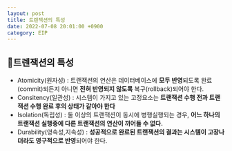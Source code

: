 ```yaml
---
layout: post
title: 트렌잭션의 특성
date: 2022-07-08 20:01:00 +0900
category: EIP
---
```


## 📍트렌잭션의 특성

- Atomicity(원자성) : 트랜잭션의 연산은 데이터베이스에 **모두 반영**되도록 완료(commit)되든지 아니면 **전혀 반영되지 않도록** 복구(rollback)되어야 한다.
- Consitency(일관성) : 시스템이 가지고 있는 고정요소는 **트랜잭션 수행 전과 트랜잭션 수행 완료 후의 상태가 같아야 한다**
- Isolation(독립성) : 둘 이상의 트랜잭션이 동시에 병행실행되는 경우, **어느 하나의 트랜잭션 실행중에 다른 트랜잭션의 연산이 끼어들 수 없다.**
- Durability(영속성,지속성) : **성공적으로 완료된 트랜잭션의 결과는 시스템이 고장나더라도 영구적으로 반영**되어야 한다.
